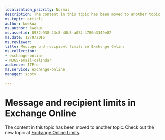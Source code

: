 ```yaml
---
localization_priority: Normal
description: The content in this topic has been moved to another topic. Check out the new topic at Exchange Online Limits.
ms.topic: article
author: kwekua
ms.author: kwekua
ms.assetid: 0932b938-43c8-40b8-a037-4780a3349e82
ms.date: 12/9/2016
ms.reviewer: 
title: Message and recipient limits in Exchange Online
ms.collection:
- exchange-online
- M365-email-calendar
audience: ITPro
ms.service: exchange-online
manager: scotv

---
```


# Message and recipient limits in Exchange Online

The content in this topic has been moved to another topic. Check out the new topic at [Exchange Online Limits](https://go.microsoft.com/fwlink/p/?LinkId=393431).
